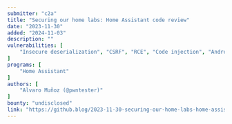 ```yaml
---
submitter: "c2a"
title: "Securing our home labs: Home Assistant code review"
date: "2023-11-30"
added: "2024-11-03"
description: ""
vulnerabilities: [
    "Insecure deserialization", "CSRF", "RCE", "Code injection", "Android", "iOS", "Security code review"
]
programs: [
    "Home Assistant"
]
authors: [
    "Alvaro Muñoz (@pwntester)"
]
bounty: "undisclosed"
link: "https://github.blog/2023-11-30-securing-our-home-labs-home-assistant-code-review/"
---
```




